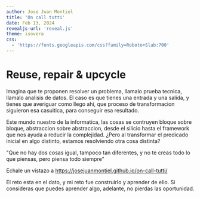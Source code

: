 ```yaml
---
author: Jose Juan Montiel
title: 'On call tutti'
date: Feb 13, 2024
revealjs-url: 'reveal.js'
theme: isovera
css:
  - 'https://fonts.googleapis.com/css?family=Roboto+Slab:700'
---
```


# Reuse, repair & upcycle

Imagina que te proponen resolver un problema, llamalo prueba tecnica, llamalo analisis de datos. El caso es que tienes una entrada y una salida, y tienes que averiguar como llego ahi, que proceso de transformacion siguieron esa casuitica, para conseguir esa resultado.

Este mundo nuestro de la informatica, las cosas se contruyen bloque sobre bloque, abstraccion sobre abstraccion, desde el silicio hasta el framework que nos ayuda a reducir la complejidad. ¿Pero al transformar el predicado inicial en algo distinto, estamos resolviendo otra cosa distinta?

"Que no hay dos cosas igual, tampoco tan diferentes, y no te creas todo lo que piensas, pero piensa todo siempre"

Echale un vistazo a https://josejuanmontiel.github.io/on-call-tutti/

El reto esta en el dato, y mi reto fue construirlo y aprender de ello. Si consideras que puedes aprender algo, adelante, no pierdas las oportunidad.
